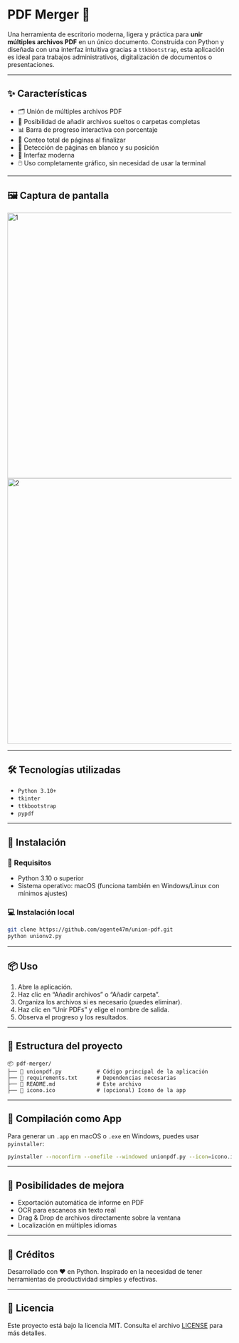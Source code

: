 # PDF Merger 🧩

Una herramienta de escritorio moderna, ligera y práctica para **unir múltiples archivos PDF** en un único documento. Construida con Python y diseñada con una interfaz intuitiva gracias a `ttkbootstrap`, esta aplicación es ideal para trabajos administrativos, digitalización de documentos o presentaciones.

---

## ✨ Características

- 🗂️ Unión de múltiples archivos PDF
- 📁 Posibilidad de añadir archivos sueltos o carpetas completas
- 📊 Barra de progreso interactiva con porcentaje
- 📄 Conteo total de páginas al finalizar
- 📃 Detección de páginas en blanco y su posición
- 🎨 Interfaz moderna 
- 🖱️ Uso completamente gráfico, sin necesidad de usar la terminal

---

## 🖼️ Captura de pantalla



<img width="596" alt="1" src="https://github.com/user-attachments/assets/12319065-4257-4123-8325-9b76d103baca" />
<img width="596" alt="2" src="https://github.com/user-attachments/assets/e2f9bfb4-bbc1-4783-897b-90b5d184cb11" />



---

## 🛠️ Tecnologías utilizadas

- `Python 3.10+`
- `tkinter`
- `ttkbootstrap`
- `pypdf`

---

## 🧰 Instalación

### 🔧 Requisitos

- Python 3.10 o superior
- Sistema operativo: macOS (funciona también en Windows/Linux con mínimos ajustes)

### 💻 Instalación local

```bash
git clone https://github.com/agente47m/union-pdf.git
python unionv2.py
```

---

## 📦 Uso

1. Abre la aplicación.
2. Haz clic en “Añadir archivos” o “Añadir carpeta”.
3. Organiza los archivos si es necesario (puedes eliminar).
4. Haz clic en “Unir PDFs” y elige el nombre de salida.
5. Observa el progreso y los resultados.

---

## 📁 Estructura del proyecto

```
📦 pdf-merger/
├── 📄 unionpdf.py           # Código principal de la aplicación
├── 📄 requirements.txt      # Dependencias necesarias
├── 📄 README.md             # Este archivo
├── 📄 icono.ico             # (opcional) Icono de la app
```

---

## 🚀 Compilación como App

Para generar un `.app` en macOS o `.exe` en Windows, puedes usar `pyinstaller`:

```bash
pyinstaller --noconfirm --onefile --windowed unionpdf.py --icon=icono.ico
```

---

## 📌 Posibilidades de mejora

- Exportación automática de informe en PDF
- OCR para escaneos sin texto real
- Drag & Drop de archivos directamente sobre la ventana
- Localización en múltiples idiomas

---

## 🤝 Créditos

Desarrollado con ❤️ en Python. Inspirado en la necesidad de tener herramientas de productividad simples y efectivas.

---

## 📃 Licencia

Este proyecto está bajo la licencia MIT. Consulta el archivo [LICENSE](LICENSE) para más detalles.
